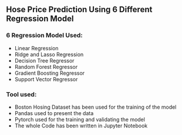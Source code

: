 ## **Hose Price Prediction Using 6 Different Regression Model**

### 6 Regression Model Used:
+ Linear Regression
+ Ridge and Lasso Regression
+ Decision Tree Regressor
+ Random Forest Regressor
+ Gradient Boosting Regressor
+ Support Vector Regressor

### Tool used:
+ Boston Hosing Dataset has been used for the training of the model
+ Pandas used to present the data
+ Pytorch used for the training and validating the model
+ The whole Code has been written in Jupyter Notebook
